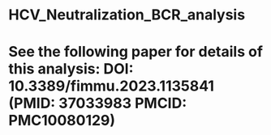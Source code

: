 # HCV_Neutralization_BCR_analysis
# See the following paper for details of this analysis: DOI: 10.3389/fimmu.2023.1135841 (PMID: 37033983 PMCID: PMC10080129)
